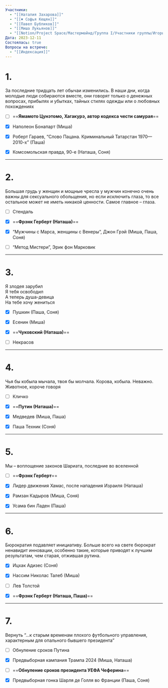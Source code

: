 ```yaml
---
Участники:
  - "[[Наталия Захарова]]"
  - "[[✖️ Софья Кещян]]"
  - "[[Павел Бубликов]]"
  - "[[Миша Лукьянов]]"
  - "[[Notion/Project Space/Мастермайнд/Группа I/Участники группы/Игорь Алексеенко/Игорь Алексеенко\\|Игорь Алексеенко]]"
Дата: 2023-12-11
Состоялась: true
Вопросы на встрече:
  - "[[Индексация]]"
---
```

# 1.

За последние тридцать лет обычаи изменились. В наши дни, когда молодые люди собираются вместе, они говорят только о денежных вопросах, прибылях и убытках, тайных стилях одежды или о любовных похождениях

- [ ] ==**Ямамото Цунэтомо, Хагакурэ, автор кодекса чести самурая**==
- [x] Наполеон Бонапарт (Миша)

- [x] Роберт Гараев, “Слово Пацана. Криминальный Татарстан 1970—2010-х” (Паша)
- [x] Комсомольская правда, 90-е (Наташа, Соня)

---

# 2.

Большая грудь у женщин и мощные чресла у мужчин конечно очень важны для сексуального обольщения, но если исключить глаза, то все остальное может не иметь никакой ценности. Самое главное – глаза.

- [ ] Стендаль
- [x] ==**Фрэнк Герберт (Наташа)**==

- [x] “Мужчины с Марса, женщины с Венеры“, Джон Грэй (Миша, Паша, Соня)
- [ ] “Метод Мистери”, Эрик фон Марковик

---

# 3.

Я злодея зарубил  
Я тебя освободил  
А теперь душа-девица  
На тебе хочу жениться  

- [x] Пушкин (Паша, Соня)
- [x] Есенин (Миша)

- [x] ==**Чуковский (Наташа)**==
- [ ] Некрасов

---

# 4.

Чья бы кобыла мычала, твоя бы молчала. Корова, кобыла. Неважно. Животное, короче говоря

- [ ] Кличко
- [x] ==**Путин (Наташа)**==

- [x] Медведев (Миша, Паша)
- [x] Паша Техник (Соня)

---

# 5.

Мы – воплощение законов Шариата, последние во вселенной

- [ ] ==**Фрэнк Герберт**==
- [x] Лидер движения Хамас, после нападения Израиля (Наташа)

- [x] Рамзан Кадыров (Миша, Соня)
- [x] Усама бин Ладен (Паша)

---

# 6.

Бюрократия подавляет инициативу. Больше всего на свете бюрократ ненавидит инновации, особенно такие, которые приводят к лучшим результатам, чем старая, отжившая рутина.

- [x] Ицхак Адизес (Соня)
- [x] Нассим Николас Талеб (Миша)

- [ ] Лев Толстой
- [x] ==**Фрэнк Герберт (Наташа, Паша)**==

---

# 7.

Вернуть “…к старым временам плохого футбольного управления, характерным для опального бывшего президента”

- [ ] Обнуление сроков Путина
- [x] Предвыборная кампания Трампа 2024 (Миша, Наташа)

- [ ] ==**Обнуление сроков президента УЕФА Чеферина**==
- [x] Предвыборная гонка Шарля де Голля во Франции (Паша, Соня)